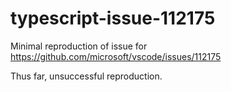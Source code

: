 # typescript-issue-112175
Minimal reproduction of issue for https://github.com/microsoft/vscode/issues/112175

Thus far, unsuccessful reproduction.  
